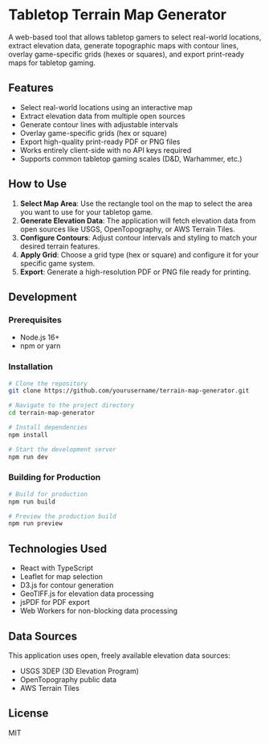 # Tabletop Terrain Map Generator

A web-based tool that allows tabletop gamers to select real-world locations, extract elevation data, generate topographic maps with contour lines, overlay game-specific grids (hexes or squares), and export print-ready maps for tabletop gaming.

## Features

- Select real-world locations using an interactive map
- Extract elevation data from multiple open sources
- Generate contour lines with adjustable intervals
- Overlay game-specific grids (hex or square)
- Export high-quality print-ready PDF or PNG files
- Works entirely client-side with no API keys required
- Supports common tabletop gaming scales (D&D, Warhammer, etc.)

## How to Use

1. **Select Map Area**: Use the rectangle tool on the map to select the area you want to use for your tabletop game.
2. **Generate Elevation Data**: The application will fetch elevation data from open sources like USGS, OpenTopography, or AWS Terrain Tiles.
3. **Configure Contours**: Adjust contour intervals and styling to match your desired terrain features.
4. **Apply Grid**: Choose a grid type (hex or square) and configure it for your specific game system.
5. **Export**: Generate a high-resolution PDF or PNG file ready for printing.

## Development

### Prerequisites

- Node.js 16+
- npm or yarn

### Installation

```bash
# Clone the repository
git clone https://github.com/yourusername/terrain-map-generator.git

# Navigate to the project directory
cd terrain-map-generator

# Install dependencies
npm install

# Start the development server
npm run dev
```

### Building for Production

```bash
# Build for production
npm run build

# Preview the production build
npm run preview
```

## Technologies Used

- React with TypeScript
- Leaflet for map selection
- D3.js for contour generation
- GeoTIFF.js for elevation data processing
- jsPDF for PDF export
- Web Workers for non-blocking data processing

## Data Sources

This application uses open, freely available elevation data sources:

- USGS 3DEP (3D Elevation Program)
- OpenTopography public data
- AWS Terrain Tiles

## License

MIT

